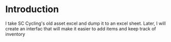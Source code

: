 # Introduction

I take SC Cycling's old asset excel and dump it to an excel sheet. Later, I will create an interfac that will make it easier to add items and keep track of inventory